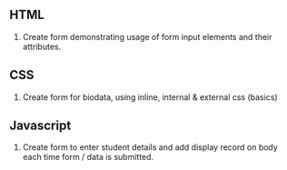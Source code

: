 HTML
--------------------------
1. Create form demonstrating usage of form input elements and their attributes.

CSS
--------------------------
1. Create form for biodata, using inline, internal & external css (basics)

Javascript
--------------------------
1. Create form to enter student details and add display record on body each time form / data is submitted.
